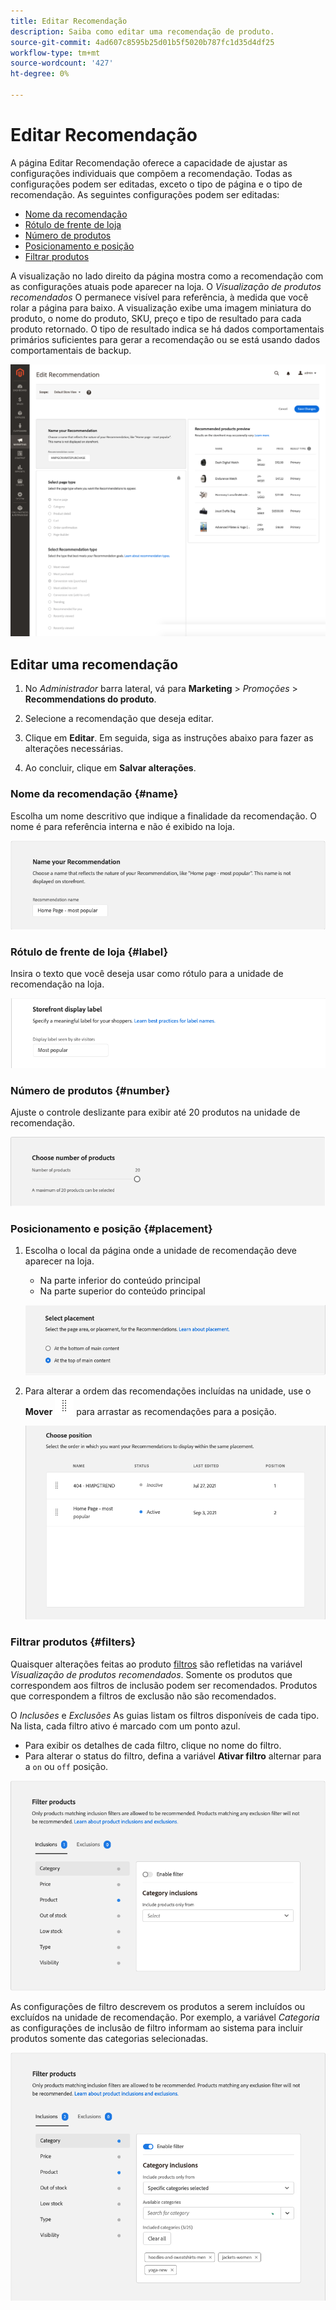 ```yaml
---
title: Editar Recomendação
description: Saiba como editar uma recomendação de produto.
source-git-commit: 4ad607c8595b25d01b5f5020b787fc1d35d4df25
workflow-type: tm+mt
source-wordcount: '427'
ht-degree: 0%

---
```


# Editar Recomendação

A página Editar Recomendação oferece a capacidade de ajustar as configurações individuais que compõem a recomendação. Todas as configurações podem ser editadas, exceto o tipo de página e o tipo de recomendação. As seguintes configurações podem ser editadas:

- [Nome da recomendação](#name)
- [Rótulo de frente de loja](#label)
- [Número de produtos](#number)
- [Posicionamento e posição](#placement)
- [Filtrar produtos](#filters)

A visualização no lado direito da página mostra como a recomendação com as configurações atuais pode aparecer na loja. O _Visualização de produtos recomendados_ O permanece visível para referência, à medida que você rolar a página para baixo. A visualização exibe uma imagem miniatura do produto, o nome do produto, SKU, preço e tipo de resultado para cada produto retornado. O tipo de resultado indica se há dados comportamentais primários suficientes para gerar a recomendação ou se está usando dados comportamentais de backup.

![Editar Recommendations](assets/edit-recommendation.png)

## Editar uma recomendação

1. No _Administrador_ barra lateral, vá para **Marketing** > _Promoções_ > **Recommendations do produto**.

1. Selecione a recomendação que deseja editar.

1. Clique em **Editar**. Em seguida, siga as instruções abaixo para fazer as alterações necessárias.

1. Ao concluir, clique em **Salvar alterações**.

### Nome da recomendação {#name}

Escolha um nome descritivo que indique a finalidade da recomendação. O nome é para referência interna e não é exibido na loja.

![Editar nome](assets/edit-name.png)

### Rótulo de frente de loja {#label}

Insira o texto que você deseja usar como rótulo para a unidade de recomendação na loja.

![Editar rótulo](assets/edit-storefront-label.png)

### Número de produtos {#number}

Ajuste o controle deslizante para exibir até 20 produtos na unidade de recomendação.

![Editar o número de produtos](assets/edit-number-of-products.png)

### Posicionamento e posição {#placement}

1. Escolha o local da página onde a unidade de recomendação deve aparecer na loja.

   - Na parte inferior do conteúdo principal
   - Na parte superior do conteúdo principal

   ![Editar disposição](assets/edit-placement.png)

1. Para alterar a ordem das recomendações incluídas na unidade, use o **Mover** ![Mover seletor](assets/icon-move.png) para arrastar as recomendações para a posição.

   ![Editar posição](assets/edit-position.png)

### Filtrar produtos {#filters}

Quaisquer alterações feitas ao produto [filtros](filters.md) são refletidas na variável _Visualização de produtos recomendados_. Somente os produtos que correspondem aos filtros de inclusão podem ser recomendados. Produtos que correspondem a filtros de exclusão não são recomendados.

O _Inclusões_ e _Exclusões_ As guias listam os filtros disponíveis de cada tipo. Na lista, cada filtro ativo é marcado com um ponto azul.

- Para exibir os detalhes de cada filtro, clique no nome do filtro.
- Para alterar o status do filtro, defina a variável **Ativar filtro** alternar para a `on` ou `off` posição.

![Editar filtros](assets/edit-filters.png)

As configurações de filtro descrevem os produtos a serem incluídos ou excluídos na unidade de recomendação. Por exemplo, a variável _Categoria_ as configurações de inclusão de filtro informam ao sistema para incluir produtos somente das categorias selecionadas.

![Editar filtro de categoria](assets/edit-filter-category.png)
